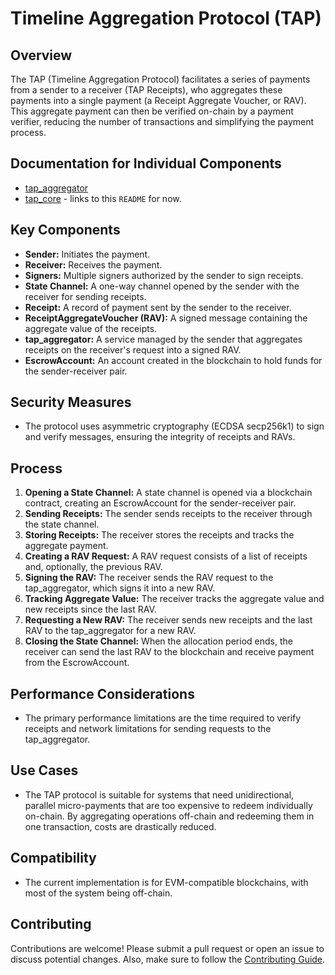 # Timeline Aggregation Protocol (TAP)

## Overview

The TAP (Timeline Aggregation Protocol) facilitates a series of payments from a 
sender to a receiver (TAP Receipts), who aggregates these payments into a single 
payment (a Receipt Aggregate Voucher, or RAV). This aggregate payment can then be 
verified on-chain by a payment verifier, reducing the number of transactions and 
simplifying the payment process.

## Documentation for Individual Components

- [tap_aggregator](tap_aggregator/README.md)
- [tap_core](tap_core/README.md) - links to this `README` for now.

## Key Components

- **Sender:** Initiates the payment.
- **Receiver:** Receives the payment.
- **Signers:** Multiple signers authorized by the sender to sign receipts.
- **State Channel:** A one-way channel opened by the sender with the receiver 
for sending receipts.
- **Receipt:** A record of payment sent by the sender to the receiver.
- **ReceiptAggregateVoucher (RAV):** A signed message containing the aggregate 
value of the receipts.
- **tap_aggregator:** A service managed by the sender that aggregates receipts 
on the receiver's request into a signed RAV.
- **EscrowAccount:** An account created in the blockchain to hold funds for 
the sender-receiver pair.

## Security Measures

- The protocol uses asymmetric cryptography (ECDSA secp256k1) to sign and 
verify messages, ensuring the integrity of receipts and RAVs.

## Process

1. **Opening a State Channel:** A state channel is opened via a blockchain 
contract, creating an EscrowAccount for the sender-receiver pair.
2. **Sending Receipts:** The sender sends receipts to the receiver through the 
state channel.
3. **Storing Receipts:** The receiver stores the receipts and tracks the 
aggregate payment.
4. **Creating a RAV Request:** A RAV request consists of a list of receipts and, 
optionally, the previous RAV.
5. **Signing the RAV:** The receiver sends the RAV request to the tap_aggregator, 
which signs it into a new RAV.
6. **Tracking Aggregate Value:** The receiver tracks the aggregate value and 
new receipts since the last RAV.
7. **Requesting a New RAV:** The receiver sends new receipts and the last RAV 
to the tap_aggregator for a new RAV.
8. **Closing the State Channel:** When the allocation period ends, the receiver 
can send the last RAV to the blockchain and receive payment from the EscrowAccount.

## Performance Considerations

- The primary performance limitations are the time required to verify receipts 
and network limitations for sending requests to the tap_aggregator.

## Use Cases

- The TAP protocol is suitable for systems that need unidirectional, parallel 
micro-payments that are too expensive to redeem individually on-chain. By 
aggregating operations off-chain and redeeming them in one transaction, costs 
are drastically reduced.

## Compatibility

- The current implementation is for EVM-compatible blockchains, with most of the 
system being off-chain.

## Contributing

Contributions are welcome! Please submit a pull request or open an issue to 
discuss potential changes.
Also, make sure to follow the [Contributing Guide](https://github.com/semiotic-ai/timeline-aggregation-protocol/blob/main/CONTRIBUTING.md).